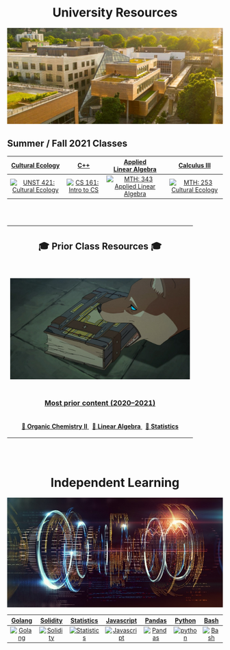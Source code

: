 <h1 align="center">University Resources</h1>
<p align="center">
  <img width="512" src="assets/images/psu.jpg">
</p>

<h2>Summer / Fall 2021 Classes</h2>

|                     [Cultural Ecology](/capstone)                      |                      [C++](/c++)                      |                  [Applied <br> Linear Algebra](/linearAlgebra)                  |                      [Calculus III](/calculus)                      |
| :--------------------------------------------------------------------: | :---------------------------------------------------: | :-----------------------------------------------------------------------------: | :-----------------------------------------------------------------: |
| [![UNST 421: Cultural Ecology](assets/images/capstone.ico)](/capstone) | [![CS 161: Intro to CS](assets/images/c++.ico)](/c++) | [![MTH: 343 Applied Linear Algebra](assets/images/applied.ico)](/linearAlgebra) | [![MTH: 253 Cultural Ecology](assets/images/lorenz.ico)](/capstone) |

<br>
<br>

<table align="center">
  <tr>
    <th>
      <h2 align="center">🎓 Prior Class Resources 🎓 </h2>
    </th>
  <tr>
    <td>
      <p align='center'>
        <br>
        <img width="420" src="assets/images/prior.jpg">
      </p>
    </td>
  </tr>
  <tr>
    <td>
      <h3 align='center'>
        <a href="http://drive.google.com/file/d/1lhJSXIqAmNblGcTUligxWAotnxI1fASp/view?usp=sharing"> Most prior content
          (2020&ndash;2021)
        </a>
      </h3>
    </td>
  </tr>
  <tr>
    <td>
      <p align="center">
        <a href="http://raw.githubusercontent.com/nosvagor/notes/master/prior/ch-335.pdf">📓 <strong>Organic Chemistry II</strong>
        </a>
        &nbsp; 
        <a href="http://raw.githubusercontent.com/nosvagor/notes/master/prior/mth-261.pdf"> 📑 <strong>Linear Algebra</strong>
        </a>
        &nbsp; 
        <a href="http://raw.githubusercontent.com/nosvagor/notes/master/prior/statistics.pdf">📑 <strong>Statistics</strong>
        </a>
      </p>
    </td>
  </tr>
</table>

<br>
<br>

<h1 align="center">Independent Learning</h1>

<p align="center">
  <img width="512" src="assets/images/code.jpg">
</p>

|             [Golang](/golang)              |                [Solidity](/solidity)                 |              [Statistics](/statistics)               |                 [Javascript](/javascript)                  |               [Pandas](/python/pandas)                |               [Python](/python)                |              [Bash](/bash)               |
| :----------------------------------------: | :--------------------------------------------------: | :--------------------------------------------------: | :--------------------------------------------------------: | :---------------------------------------------------: | :--------------------------------------------: | :--------------------------------------: |
| [![Golang](assets/images/go.ico)](/golang) | [![Solidity](assets/images/solidity.ico)](/solidity) | [![Statistics](assets/images/stat.ico)](/statistics) | [![Javascript](assets/images/javascript.ico)](/javascript) | [![Pandas](assets/images/pandas.ico)](/python/pandas) | [![python](assets/images/python.ico)](/python) | [![Bash](assets/images/bash.ico)](/bash) |
